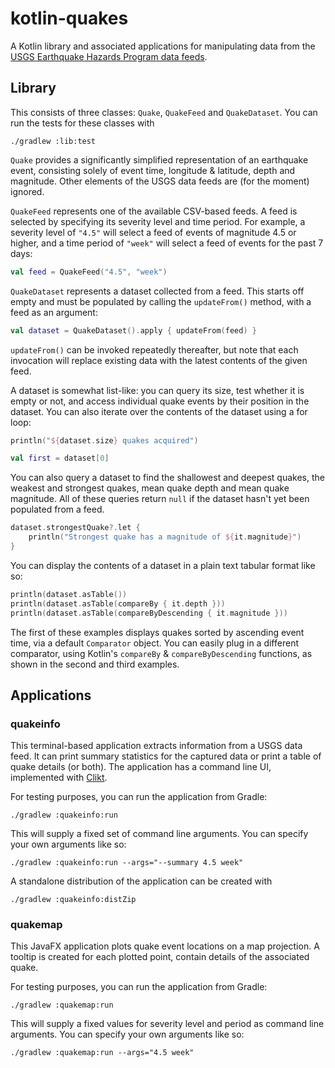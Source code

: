 # kotlin-quakes

A Kotlin library and associated applications for manipulating data from the
[USGS Earthquake Hazards Program data feeds][usgs].

## Library

This consists of three classes: `Quake`, `QuakeFeed` and `QuakeDataset`.
You can run the tests for these classes with
```shell
./gradlew :lib:test
```

`Quake` provides a significantly simplified representation of an earthquake
event, consisting solely of event time, longitude & latitude, depth and
magnitude. Other elements of the USGS data feeds are (for the moment)
ignored.

`QuakeFeed` represents one of the available CSV-based feeds. A feed is
selected by specifying its severity level and time period. For example, a
severity level of `"4.5"` will select a feed of events of magnitude 4.5
or higher, and a time period of `"week"` will select a feed of events
for the past 7 days:
```kotlin
val feed = QuakeFeed("4.5", "week")
```

`QuakeDataset` represents a dataset collected from a feed. This starts
off empty and must be populated by calling the `updateFrom()` method, with
a feed as an argument:
```kotlin
val dataset = QuakeDataset().apply { updateFrom(feed) }
```

`updateFrom()` can be invoked repeatedly thereafter, but note that each
invocation will replace existing data with the latest contents of the given
feed.

A dataset is somewhat list-like: you can query its size, test whether it
is empty or not, and access individual quake events by their position in
the dataset. You can also iterate over the contents of the dataset using a
for loop:
```kotlin
println("${dataset.size} quakes acquired")

val first = dataset[0]
```

You can also query a dataset to find the shallowest and deepest quakes,
the weakest and strongest quakes, mean quake depth and mean quake magnitude.
All of these queries return `null` if the dataset hasn't yet been populated
from a feed.
```kotlin
dataset.strongestQuake?.let {
    println("Strongest quake has a magnitude of ${it.magnitude}")
}
```

You can display the contents of a dataset in a plain text tabular format
like so:
```kotlin
println(dataset.asTable())
println(dataset.asTable(compareBy { it.depth }))
println(dataset.asTable(compareByDescending { it.magnitude }))
```
The first of these examples displays quakes sorted by ascending event time,
via a default `Comparator` object. You can easily plug in a different
comparator, using Kotlin's `compareBy` & `compareByDescending` functions,
as shown in the second and third examples.

## Applications

### quakeinfo

This terminal-based application extracts information from a USGS data feed.
It can print summary statistics for the captured data or print a table of
quake details (or both). The application has a command line UI, implemented
with [Clikt][clikt].

For testing purposes, you can run the application from Gradle:
```shell
./gradlew :quakeinfo:run
```

This will supply a fixed set of command line arguments. You can specify
your own arguments like so:
```shell
./gradlew :quakeinfo:run --args="--summary 4.5 week"
```

A standalone distribution of the application can be created with
```shell
./gradlew :quakeinfo:distZip
```

### quakemap

This JavaFX application plots quake event locations on a map projection.
A tooltip is created for each plotted point, contain details of the
associated quake.

For testing purposes, you can run the application from Gradle:
```shell
./gradlew :quakemap:run
```

This will supply a fixed values for severity level and period as command
line arguments. You can specify your own arguments like so:
```shell
./gradlew :quakemap:run --args="4.5 week"
```

[usgs]: https://earthquake.usgs.gov/earthquakes/feed/
[clikt]: https://ajalt.github.io/clikt/
